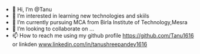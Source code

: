 - 👋 Hi, I’m @Tanu
- 👀 I’m interested in learning new technologies and skiils
- 🌱 I’m currently pursuing MCA from Birla Institute of Technology,Mesra
- 💞️ I’m looking to collaborate on ...
- 📫 How to reach me using my github profile https://github.com/Tanu1616 or linkden www.linkedin.com/in/tanushreepandey1616 

<!---
Tanu is a ✨ special ✨ repository because its `README.md` (this file) appears on your GitHub profile.
You can click the Preview link to take a look at your changes.
--->

